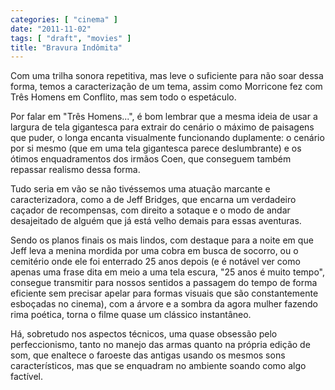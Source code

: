```yaml
---
categories: [ "cinema" ]
date: "2011-11-02"
tags: [ "draft", "movies" ]
title: "Bravura Indômita"
---
```

Com uma trilha sonora repetitiva, mas leve o suficiente para não soar
dessa forma, temos a caracterização de um tema, assim como Morricone
fez com Três Homens em Conflito, mas sem todo o espetáculo.

Por falar em "Três Homens...", é bom lembrar que a mesma ideia de
usar a largura de tela gigantesca para extrair do cenário o máximo de
paisagens que puder, o longa encanta visualmente funcionando duplamente:
o cenário por si mesmo (que em uma tela gigantesca parece deslumbrante)
e os ótimos enquadramentos dos irmãos Coen, que conseguem também
repassar realismo dessa forma.

Tudo seria em vão se não tivéssemos uma atuação marcante e
caracterizadora, como a de Jeff Bridges, que encarna um verdadeiro
caçador de recompensas, com direito a sotaque e o modo de andar
desajeitado de alguém que já está velho demais para essas aventuras.

Sendo os planos finais os mais lindos, com destaque para a noite em
que Jeff leva a menina mordida por uma cobra em busca de socorro, ou o
cemitério onde ele foi enterrado 25 anos depois (e é notável ver como
apenas uma frase dita em meio a uma tela escura, "25 anos é muito tempo",
consegue transmitir para nossos sentidos a passagem do tempo de forma
eficiente sem precisar apelar para formas visuais que são constantemente
esboçadas no cinema), com a árvore e a sombra da agora mulher fazendo
rima poética, torna o filme quase um clássico instantâneo.

Há, sobretudo nos aspectos técnicos, uma quase obsessão pelo
perfeccionismo, tanto no manejo das armas quanto na própria edição
de som, que enaltece o faroeste das antigas usando os mesmos sons
característicos, mas que se enquadram no ambiente soando como algo
factível.

